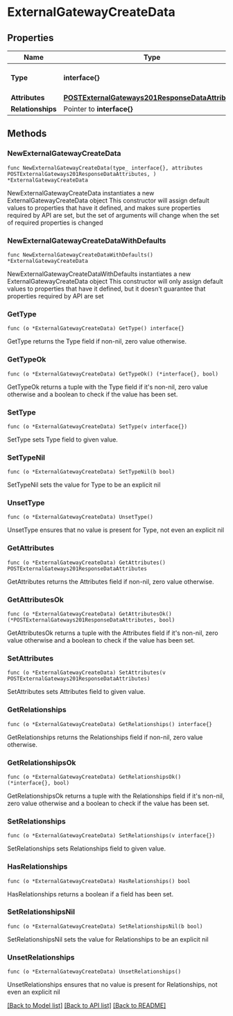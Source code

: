# ExternalGatewayCreateData

## Properties

Name | Type | Description | Notes
------------ | ------------- | ------------- | -------------
**Type** | **interface{}** | The resource&#39;s type | 
**Attributes** | [**POSTExternalGateways201ResponseDataAttributes**](POSTExternalGateways201ResponseDataAttributes.md) |  | 
**Relationships** | Pointer to **interface{}** |  | [optional] 

## Methods

### NewExternalGatewayCreateData

`func NewExternalGatewayCreateData(type_ interface{}, attributes POSTExternalGateways201ResponseDataAttributes, ) *ExternalGatewayCreateData`

NewExternalGatewayCreateData instantiates a new ExternalGatewayCreateData object
This constructor will assign default values to properties that have it defined,
and makes sure properties required by API are set, but the set of arguments
will change when the set of required properties is changed

### NewExternalGatewayCreateDataWithDefaults

`func NewExternalGatewayCreateDataWithDefaults() *ExternalGatewayCreateData`

NewExternalGatewayCreateDataWithDefaults instantiates a new ExternalGatewayCreateData object
This constructor will only assign default values to properties that have it defined,
but it doesn't guarantee that properties required by API are set

### GetType

`func (o *ExternalGatewayCreateData) GetType() interface{}`

GetType returns the Type field if non-nil, zero value otherwise.

### GetTypeOk

`func (o *ExternalGatewayCreateData) GetTypeOk() (*interface{}, bool)`

GetTypeOk returns a tuple with the Type field if it's non-nil, zero value otherwise
and a boolean to check if the value has been set.

### SetType

`func (o *ExternalGatewayCreateData) SetType(v interface{})`

SetType sets Type field to given value.


### SetTypeNil

`func (o *ExternalGatewayCreateData) SetTypeNil(b bool)`

 SetTypeNil sets the value for Type to be an explicit nil

### UnsetType
`func (o *ExternalGatewayCreateData) UnsetType()`

UnsetType ensures that no value is present for Type, not even an explicit nil
### GetAttributes

`func (o *ExternalGatewayCreateData) GetAttributes() POSTExternalGateways201ResponseDataAttributes`

GetAttributes returns the Attributes field if non-nil, zero value otherwise.

### GetAttributesOk

`func (o *ExternalGatewayCreateData) GetAttributesOk() (*POSTExternalGateways201ResponseDataAttributes, bool)`

GetAttributesOk returns a tuple with the Attributes field if it's non-nil, zero value otherwise
and a boolean to check if the value has been set.

### SetAttributes

`func (o *ExternalGatewayCreateData) SetAttributes(v POSTExternalGateways201ResponseDataAttributes)`

SetAttributes sets Attributes field to given value.


### GetRelationships

`func (o *ExternalGatewayCreateData) GetRelationships() interface{}`

GetRelationships returns the Relationships field if non-nil, zero value otherwise.

### GetRelationshipsOk

`func (o *ExternalGatewayCreateData) GetRelationshipsOk() (*interface{}, bool)`

GetRelationshipsOk returns a tuple with the Relationships field if it's non-nil, zero value otherwise
and a boolean to check if the value has been set.

### SetRelationships

`func (o *ExternalGatewayCreateData) SetRelationships(v interface{})`

SetRelationships sets Relationships field to given value.

### HasRelationships

`func (o *ExternalGatewayCreateData) HasRelationships() bool`

HasRelationships returns a boolean if a field has been set.

### SetRelationshipsNil

`func (o *ExternalGatewayCreateData) SetRelationshipsNil(b bool)`

 SetRelationshipsNil sets the value for Relationships to be an explicit nil

### UnsetRelationships
`func (o *ExternalGatewayCreateData) UnsetRelationships()`

UnsetRelationships ensures that no value is present for Relationships, not even an explicit nil

[[Back to Model list]](../README.md#documentation-for-models) [[Back to API list]](../README.md#documentation-for-api-endpoints) [[Back to README]](../README.md)


